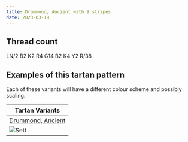 ```yaml
---
title: Drummond, Ancient with 9 stripes
date: 2023-03-18
---
```



## Thread count
LN/2 B2 K2 R4 G14 B2 K4 Y2 R/38

## Examples of this tartan pattern
Each of these variants will have a different colour scheme and possibly scaling.

| Tartan Variants |
|---------|
| [Drummond, Ancient](/variants/ln/2/b2/k2/r4/g14/b2/k4/y2/r/38-b5480b0-g008000-k000000-lne0e0e0-rc00000-yf0c000/)|
|![Sett](/variants/ln/2/b2/k2/r4/g14/b2/k4/y2/r/38-b5480b0-g008000-k000000-lne0e0e0-rc00000-yf0c000/sett.png)|

